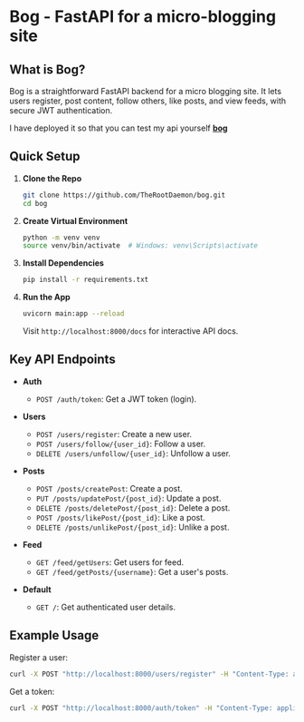 # Bog - FastAPI for a micro-blogging site

## What is Bog?
Bog is a straightforward FastAPI backend for a micro blogging site. It lets users register, post content, follow others, like posts, and view feeds, with secure JWT authentication.

I have deployed it so that you can test my api yourself **[bog](https://bog-fml2.onrender.com/docs#/)**

## Quick Setup

1. **Clone the Repo**
   ```bash
   git clone https://github.com/TheRootDaemon/bog.git
   cd bog
   ```

2. **Create Virtual Environment**
   ```bash
   python -m venv venv
   source venv/bin/activate  # Windows: venv\Scripts\activate
   ```

3. **Install Dependencies**
   ```bash
   pip install -r requirements.txt
   ```

4. **Run the App**
   ```bash
   uvicorn main:app --reload
   ```
   Visit `http://localhost:8000/docs` for interactive API docs.

## Key API Endpoints

- **Auth**
  - `POST /auth/token`: Get a JWT token (login).

- **Users**
  - `POST /users/register`: Create a new user.
  - `POST /users/follow/{user_id}`: Follow a user.
  - `DELETE /users/unfollow/{user_id}`: Unfollow a user.

- **Posts**
  - `POST /posts/createPost`: Create a post.
  - `PUT /posts/updatePost/{post_id}`: Update a post.
  - `DELETE /posts/deletePost/{post_id}`: Delete a post.
  - `POST /posts/likePost/{post_id}`: Like a post.
  - `DELETE /posts/unlikePost/{post_id}`: Unlike a post.

- **Feed**
  - `GET /feed/getUsers`: Get users for feed.
  - `GET /feed/getPosts/{username}`: Get a user's posts.

- **Default**
  - `GET /`: Get authenticated user details.

## Example Usage

Register a user:
```bash
curl -X POST "http://localhost:8000/users/register" -H "Content-Type: application/json" -d '{"username": "testuser", "password": "password123"}'
```

Get a token:
```bash
curl -X POST "http://localhost:8000/auth/token" -H "Content-Type: application/x-www-form-urlencoded" -d "username=testuser&password=password123"
```
